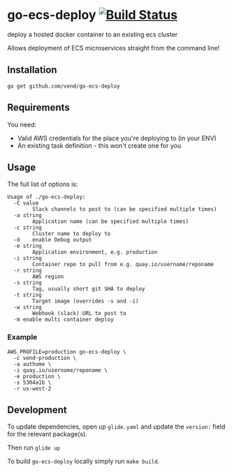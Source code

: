 # go-ecs-deploy [![Build Status](https://travis-ci.org/vend/go-ecs-deploy.svg)](https://travis-ci.org/vend/go-ecs-deploy)
deploy a hosted docker container to an existing ecs cluster

Allows deployment of ECS microservices straight from the command line!

## Installation

```
go get github.com/vend/go-ecs-deploy
```

## Requirements

You need:

- Valid AWS credentials for the place you're deploying to (in your ENV)
- An existing task definition - this won't create one for you

## Usage

The full list of options is:

```
Usage of ./go-ecs-deploy:
  -C value
        Slack channels to post to (can be specified multiple times)
  -a string
        Application name (can be specified multiple times)
  -c string
        Cluster name to deploy to
  -d    enable Debug output
  -e string
        Application environment, e.g. production
  -i string
        Container repo to pull from e.g. quay.io/username/reponame
  -r string
        AWS region
  -s string
        Tag, usually short git SHA to deploy
  -t string
        Target image (overrides -s and -i)
  -w string
        Webhook (slack) URL to post to
  -m enable multi container deploy
```

### Example

```
AWS_PROFILE=production go-ecs-deploy \
  -c vend-production \
  -a authome \
  -i quay.io/username/reponame \
  -e production \
  -s 5304a1b \
  -r us-west-2
```

## Development

To update dependencies, open up `glide.yaml` and update the `version:` field for
the relevant package(s).

Then run `glide up`

To build `go-ecs-deploy` locally simply run `make build`.

